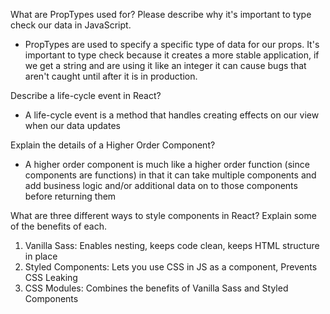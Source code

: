 What are PropTypes used for? Please describe why it's important to type check our data in JavaScript.
 - PropTypes are used to specify a specific type of data for our props. It's important to type check
   because it creates a more stable application, if we get a string and are using it like an integer
   it can cause bugs that aren't caught until after it is in production.

Describe a life-cycle event in React?
 - A life-cycle event is a method that handles creating effects on our view when our data updates

Explain the details of a Higher Order Component?
 - A higher order component is much like a higher order function (since components are functions)
   in that it can take multiple components and add business logic and/or additional data on to
   those components before returning them

What are three different ways to style components in React? Explain some of the benefits of each.
 1) Vanilla Sass: Enables nesting, keeps code clean, keeps HTML structure in place
 2) Styled Components: Lets you use CSS in JS as a component, Prevents CSS Leaking
 3) CSS Modules: Combines the benefits of Vanilla Sass and Styled Components